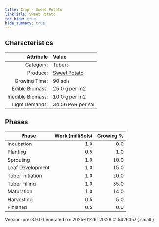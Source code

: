 ```yaml
---
title: Crop - Sweet Potato
linkTitle: Sweet Potato
toc_hide: true
hide_summary: true
---
```


## Characteristics

| Attribute      | Value |
|--------:|:------|
|Category:|Tubers|
|Produce:|[Sweet Potato](/docs/definitions/resource/sweet-potato)|
|Growing Time:|90 sols|
|Edible Biomass:|25.0 g per m2|
|Inedible Biomass:|10.0 g per m2|
|Light Demands:|34.56 PAR per sol|

## Phases

| Phase           | Work (milliSols) | Growing % |
|-----------|------:|--------:|
|Incubation|1.0|0.0|
|Planting|0.5|1.0|
|Sprouting|1.0|10.0|
|Leaf Development|1.0|15.0|
|Tuber Initiation|1.0|20.0|
|Tuber Filling|1.0|35.0|
|Maturation|1.0|14.0|
|Harvesting|0.5|5.0|
|Finished|0.5|0.0|

Version: pre-3.9.0 Generated on: 2025-01-26T20:28:31.5426357
{.small }